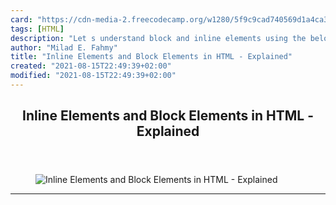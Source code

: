 ```yaml
---
card: "https://cdn-media-2.freecodecamp.org/w1280/5f9c9cad740569d1a4ca338e.jpg"
tags: [HTML]
description: "Let s understand block and inline elements using the below ex"
author: "Milad E. Fahmy"
title: "Inline Elements and Block Elements in HTML - Explained"
created: "2021-08-15T22:49:39+02:00"
modified: "2021-08-15T22:49:39+02:00"
---
```

<div class="site-wrapper">
<main id="site-main" class="site-main outer">
<div class="inner">
<article class="post-full post tag-html tag-html5 tag-toothbrush ">
<header class="post-full-header">
<h1 class="post-full-title">Inline Elements and Block Elements in HTML - Explained</h1>
</header>
<figure class="post-full-image">
<picture>
<source media="(max-width: 700px)" sizes="1px" srcset="data:image/gif;base64,R0lGODlhAQABAIAAAAAAAP///yH5BAEAAAAALAAAAAABAAEAAAIBRAA7 1w">
<source media="(min-width: 701px)" sizes="(max-width: 800px) 400px,
(max-width: 1170px) 700px,
1400px" srcset="https://cdn-media-2.freecodecamp.org/w1280/5f9c9cad740569d1a4ca338e.jpg 300w,
https://cdn-media-2.freecodecamp.org/w1280/5f9c9cad740569d1a4ca338e.jpg 600w,
https://cdn-media-2.freecodecamp.org/w1280/5f9c9cad740569d1a4ca338e.jpg 1000w,
https://cdn-media-2.freecodecamp.org/w1280/5f9c9cad740569d1a4ca338e.jpg 2000w">
<img onerror="this.style.display='none'" src="https://cdn-media-2.freecodecamp.org/w1280/5f9c9cad740569d1a4ca338e.jpg" alt="Inline Elements and Block Elements in HTML - Explained">
</picture>
</figure>
<section class="post-full-content">
<div class="post-content medium-migrated-article">
</div>
<hr>
</section>
</article>
</div>
</main>
</div>
<!-- Google Tag Manager (noscript) -->
<!-- End Google Tag Manager (noscript) -->

